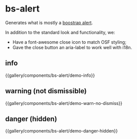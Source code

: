 # bs-alert

Generates what is mostly a [boostrap alert](https://www.ember-bootstrap.com/api/classes/Components.Alert.html). 

In addition to the standard look and functionality, we:
 - Have a font-awesome close icon to match OSF styling;
 - Gave the close button an aria-label to work well with i18n.

## info
{{gallery/components/bs-alert/demo-info}}

## warning (not dismissible)
{{gallery/components/bs-alert/demo-warn-no-dismiss}}

## danger (hidden)
{{gallery/components/bs-alert/demo-danger-hidden}}

